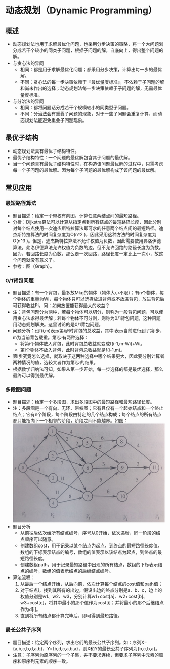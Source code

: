 # 动态规划（Dynamic Programming）

## 概述
* 动态规划法也用于求解最优化问题，也采用分步决策的策略，将一个大问题划分成若干个较小的同类子问题，根据子问题的解，自底向上，得出整个问题的解。
* 与贪心法的异同
    * 相同：都是用于求解最优化问题；都采用分步决策，计算出每一步的最优解。
    * 不同：贪心法的每一步决策依赖于『最优量度标准』，不依赖于子问题的解和尚未作出的选择；动态规划法每一步决策依赖于子问题的解，无需最优量度标准。
* 与分治法的异同
    * 相同：都将问题话分成若干个规模较小的同类型子问题。
    * 不同：分治法会有重叠子问题的现象，对于一些子问题会重复计算，而动态规划法能避免重叠子问题现象。

## 最优子结构
* 动态规划法具有最优子结构特性。 
* 最优子结构特性：一个问题的最优解包含其子问题的最优解。 
* 当一个问题具有最优子结构特性时，在构造该问题最优解的过程中，只需考虑每一个子问题的最优解。因为每个子问题的最优解构成了该问题的最优解。

## 常见应用

### 最短路径算法
* 题目描述：给定一个带权有向图，计算任意两结点间的最短路径。
* 分析：Dijkstra算法可以计算从指定点到所有结点的最短路径长度，因此分别对每个结点使用一次迪杰斯特拉算法即可求的任意两个结点间的最短路径。迪杰斯特拉算法的时间复杂度为O(n^2 )，因此采用这种方法的时间复杂度为O(n^3 )。但是，迪杰斯特拉算法不允许权值为负数，因此需要使用弗洛伊德算法。弗洛伊德算法允许权值为负数的边，但不允许回路的路径长度为负数。因为，若回路长度为负数，那么走一次回路，路径长度一定比上一次小，故这个问题就没有意义了。
* 参考：图（Graph）。

### 0/1背包问题
* 题目描述：有一个背包，最多放Mkg的物体（物体大小不限）；有n个物体，每个物体的重量为Wi，每个物体只可以选择放进背包或不放进背包，放进背包后可获得收益Pi。问：如何放置能获得最大的收益？
* 注：背包问题分为两种，若每个物体可以切分，则称为一般背包问题，可以使用贪心法求得最优解；若每个物体不可分割，则称为0/1背包问题，这种问题用动态规划解决。这里讨论的是0/1背包问题。
* 问题分析：设f(i,m)表示第i步时背包的总收益，其中i表示当前进行到了第i步，m为当前背包载重。第i步有两种选择：
    * 将第i个物体放入背包，此时背包总收益就变成f(i-1,m-Wi)+Wi。
    * 第i个物体不放入背包，此时背包总收益就是f(i-1,m)。
* 第i步究竟怎么选择，就取决于这两种选择中哪个结果更大，因此要分别计算者两种情况的值，选较大者作为第i步的结果。
* 根据数学归纳法可知，如果从第一步开始，每一步选择的都是最优选择，那么最终可以得到最优解。

### 多段图问题
* 题目描述：给定一个多段图，求出多段图中的最短路径和最短路径长度。
* 注：多段图是一个有向、无环、带权图；它有且仅有一个起始结点和一个终止结点；它有n个阶段，每个阶段由特定的几个结点构成；每个结点的所有结点都只能指向下一个相邻的阶段，阶段之间不能越界。如图：
![多段图问题](media/动态规划/多段图问题.jpg)
* 题目分析
    * 从前往后依次给所有结点编号，序号从0开始，依次递增，同一阶段的结点顺序可以随意。
    * 创建数组cost，用于记录以某个结点为起点，到终点的最短路径长度值，数组的下标表示结点的编号，数组的值表示以该结点为起点，到终点的最短路径长度。
    * 创建数组path，用于记录最短路径中出现的所有结点，数组的下标表示结点的编号，数组的值表示结点的后继结点编号。
* 算法流程：
    1. 从最后一个结点开始，从后向前，依次计算每个结点的cost值和path值；
    2. 对于结点i，找到其所有的出边，假设出边的终点分别是a、b、c，边上的权值分别是w1、w2、w3，分别计算w1+cost[a]、w2+cost[b]、w3+cost[c]，将其中最小的那个值作为cost[i]；并将最小的那个后继结点作为d[i]。
    3. 直到将所有结点都计算完毕后，即可得到最短路径。

### 最长公共子序列
* 题目描述：给定两个序列，求出它们的最长公共子序列。如：序列X={a,b,c,b,d,a,b}，Y={b,d,c,a,b,a}，则X和Y的最长公共子序列为{b,c,b,a}。
* 注意：子序列为原序列的一个子集，并不要求连续，但要求子序列中元素的顺序和原序列元素的顺序一致。

